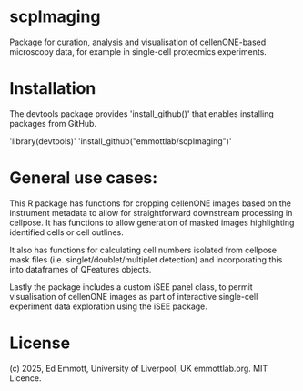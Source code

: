# scpImaging
Package for curation, analysis and visualisation of cellenONE-based microscopy data, for example in single-cell proteomics experiments.

# Installation
The devtools package provides 'install_github()' that enables installing packages from GitHub.

'library(devtools)'
'install_github("emmottlab/scpImaging")'

# General use cases:
This R package has functions for cropping cellenONE images based on the instrument metadata to allow for straightforward downstream processing in cellpose. It has functions to allow generation of masked images highlighting identified cells or cell outlines.

It also has functions for calculating cell numbers isolated from cellpose mask files (i.e. singlet/doublet/multiplet detection) and incorporating this into dataframes of QFeatures objects. 

Lastly the package includes a custom iSEE panel class, to permit visualisation of cellenONE images as part of interactive single-cell experiment data exploration using the iSEE package.

# License
(c) 2025, Ed Emmott, University of Liverpool, UK emmottlab.org. MIT Licence.


